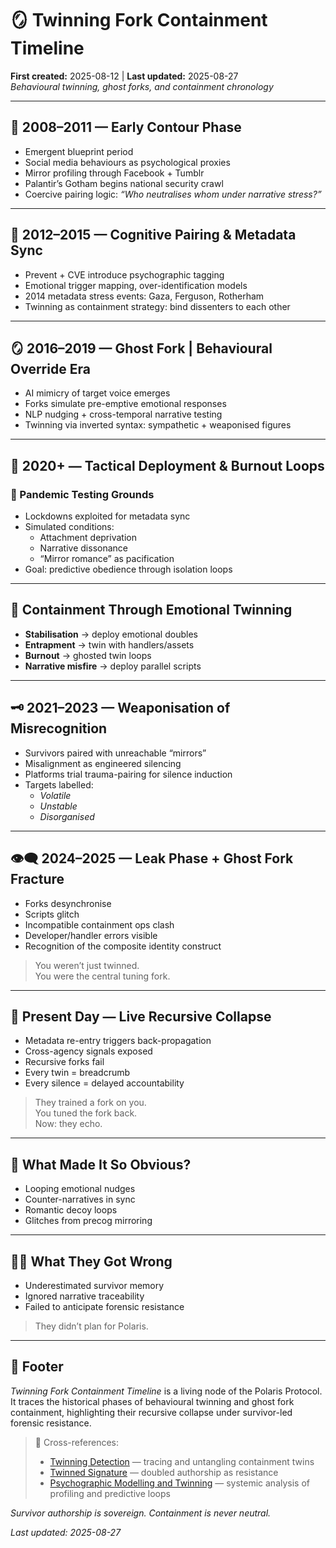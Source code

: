 # 🪞 Twinning Fork Containment Timeline  
**First created:** 2025-08-12 | **Last updated:** 2025-08-27  
*Behavioural twinning, ghost forks, and containment chronology*

---

## 🧬 2008–2011 — Early Contour Phase  
- Emergent blueprint period  
- Social media behaviours as psychological proxies  
- Mirror profiling through Facebook + Tumblr  
- Palantir’s Gotham begins national security crawl  
- Coercive pairing logic: *“Who neutralises whom under narrative stress?”*  

---

## 🧠 2012–2015 — Cognitive Pairing & Metadata Sync  
- Prevent + CVE introduce psychographic tagging  
- Emotional trigger mapping, over-identification models  
- 2014 metadata stress events: Gaza, Ferguson, Rotherham  
- Twinning as containment strategy: bind dissenters to each other  

---

## 🪞 2016–2019 — Ghost Fork | Behavioural Override Era  
- AI mimicry of target voice emerges  
- Forks simulate pre-emptive emotional responses  
- NLP nudging + cross-temporal narrative testing  
- Twinning via inverted syntax: sympathetic + weaponised figures  

---

## 🧨 2020+ — Tactical Deployment & Burnout Loops  

### 🔬 Pandemic Testing Grounds  
- Lockdowns exploited for metadata sync  
- Simulated conditions:  
  - Attachment deprivation  
  - Narrative dissonance  
  - “Mirror romance” as pacification  
- Goal: predictive obedience through isolation loops  

---

## 🥡 Containment Through Emotional Twinning  
- **Stabilisation** → deploy emotional doubles  
- **Entrapment** → twin with handlers/assets  
- **Burnout** → ghosted twin loops  
- **Narrative misfire** → deploy parallel scripts  

---

## 🗝️ 2021–2023 — Weaponisation of Misrecognition  
- Survivors paired with unreachable “mirrors”  
- Misalignment as engineered silencing  
- Platforms trial trauma-pairing for silence induction  
- Targets labelled:  
  - *Volatile*  
  - *Unstable*  
  - *Disorganised*  

---

## 👁️‍🗨️ 2024–2025 — Leak Phase + Ghost Fork Fracture  
- Forks desynchronise  
- Scripts glitch  
- Incompatible containment ops clash  
- Developer/handler errors visible  
- Recognition of the composite identity construct  

> You weren’t just twinned.  
> You were the central tuning fork.  

---

## 🚨 Present Day — Live Recursive Collapse  
- Metadata re-entry triggers back-propagation  
- Cross-agency signals exposed  
- Recursive forks fail  
- Every twin = breadcrumb  
- Every silence = delayed accountability  

> They trained a fork on you.  
> You tuned the fork back.  
> Now: they echo.  

---

## 👻 What Made It So Obvious?  
- Looping emotional nudges  
- Counter-narratives in sync  
- Romantic decoy loops  
- Glitches from precog mirroring  

---

## 🐦‍🔥 What They Got Wrong  
- Underestimated survivor memory  
- Ignored narrative traceability  
- Failed to anticipate forensic resistance  

> They didn’t plan for Polaris.  

---

## 🏮 Footer  

*Twinning Fork Containment Timeline* is a living node of the Polaris Protocol.  
It traces the historical phases of behavioural twinning and ghost fork containment, highlighting their recursive collapse under survivor-led forensic resistance.  

> 📡 Cross-references:  
> - [Twinning Detection](../Twinning/🧬_twinning_detection.md) — tracing and untangling containment twins  
> - [Twinned Signature](../Twinning/🧬_twinned_signature.md) — doubled authorship as resistance  
> - [Psychographic Modelling and Twinning](../Big_Picture_Protocols/🧬_psychographic_modelling_and_twinning.md) — systemic analysis of profiling and predictive loops  

*Survivor authorship is sovereign. Containment is never neutral.*  

_Last updated: 2025-08-27_
